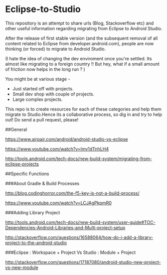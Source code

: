 # Eclipse-to-Studio
This repository is an attempt to share urls (Blog, Stackoverflow etc) and other useful information regarding migrating from Eclipse to Android Studio.

After the release of first stable version (and the subsequent removal of all content related to Eclipse from developer.android.com), people are now thinking (or forced) to migrate to Android Studio. 

(I hate the idea of changing the dev enviroment once you're settled. Its almost like migrating to a foreign country !! But hey, what if a small amount of friction now helps in the long run ? )

You might be at various stage - 

- Just started off with projects.
- Small dev shop with couple of projects.
- Large complex projects.

This repo is to create resources for each of these categories and help them migrate to Studio.Hence its a collaborative process, so dig in and try to help out! Do send a pull request, please!


##General

https://www.airpair.com/android/android-studio-vs-eclipse

https://www.youtube.com/watch?v=lmv1dTnhLH4

http://tools.android.com/tech-docs/new-build-system/migrating-from-eclipse-projects

##Specific Functions

###About Gradle & Build Processes

http://blog.codinghorror.com/the-f5-key-is-not-a-build-process/

https://www.youtube.com/watch?v=LCJAgPkpmR0

###Adding Library Project

http://tools.android.com/tech-docs/new-build-system/user-guide#TOC-Dependencies-Android-Libraries-and-Multi-project-setup

http://stackoverflow.com/questions/16588064/how-do-i-add-a-library-project-to-the-android-studio

###Eclipse : Workspace + Project Vs Studio : Module + Project

http://stackoverflow.com/questions/17187080/android-studio-new-project-vs-new-module
